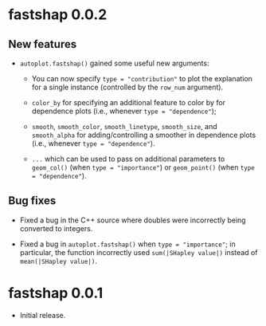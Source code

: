 # fastshap 0.0.2

## New features

* `autoplot.fastshap()` gained some useful new arguments:

    - You can now specify `type = "contribution"` to plot the explanation for a single instance (controlled by the `row_num` argument).

    - `color_by` for specifying an additional feature to color by for dependence plots (i.e., whenever `type = "dependence"`);
    - `smooth`, `smooth_color`, `smooth_linetype`, `smooth_size`, and `smooth_alpha` for adding/controlling a smoother in dependence plots (i.e., whenever `type = "dependence"`).
    - `...` which can be used to pass on additional parameters to `geom_col()` (when `type = "importance"`) or `geom_point()` (when `type = "dependence"`).


## Bug fixes

* Fixed a bug in the C++ source where doubles were incorrectly being converted to integers.

* Fixed a bug in `autoplot.fastshap()` when `type = "importance"`; in particular, the function incorrectly used `sum(|SHapley value|)` instead of `mean(|SHapley value|)`.


# fastshap 0.0.1

* Initial release.
